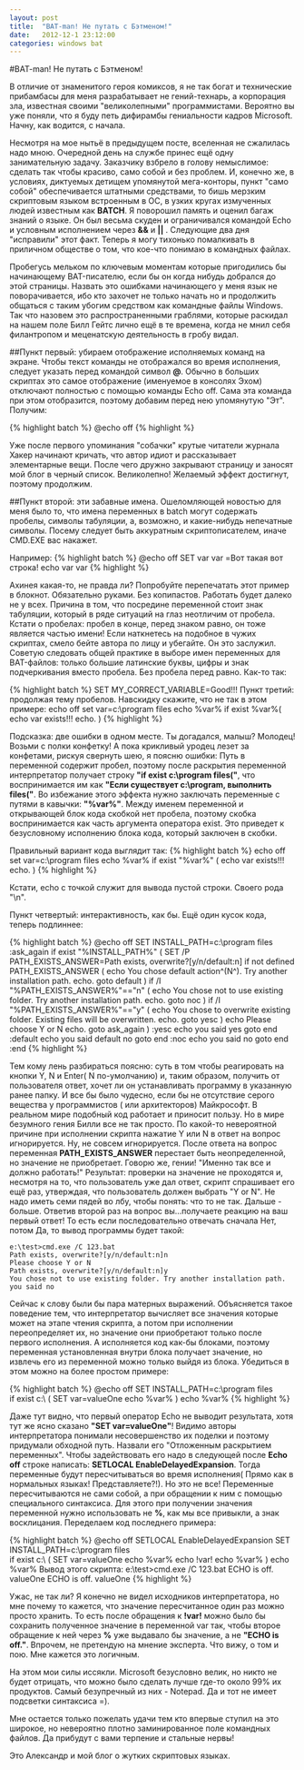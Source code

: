 ```yaml
---
layout: post
title:  "BAT-man! Не путать с Бэтменом!"
date:   2012-12-1 23:12:00
categories: windows bat
---
```


#BAT-man! Не путать с Бэтменом!

В отличие от знаменитого героя комиксов, я не так богат и технические прибамбасы для меня разрабатывает не гений-технарь, а корпорация зла, известная своими "великолепными" программистами. Вероятно вы уже поняли, что я буду петь дифирамбы гениальности кадров Microsoft. Начну, как водится, с начала.

Несмотря на мое нытьё в предыдущем посте, вселенная не сжалилась надо мною. Очередной день на службе принес ещё одну занимательную задачу.  Заказчику взбрело в голову немыслимое: сделать так чтобы красиво, само собой и без проблем. И, конечно же, в условиях, диктуемых детищем упомянутой мега-конторы, пункт "само собой" обеспечивается штатными средствами, то бишь мерзким скриптовым языком встроенным в ОС, в узких кругах измученных людей известным как __BATCH__. Я поворошил память и оценил багаж знаний о языке. Он был весьма скуден и ограничивался командой Echo и условным исполнением через __&&__ и __||__ . Следующие два дня "исправили" этот факт. Теперь я могу тихонько помалкивать в приличном обществе о том, что кое-что понимаю в командных файлах.

Пробегусь мельком по ключевым моментам которые пригодились бы начинающему BAT-писателю, если бы он когда нибудь добрался до этой страницы. Назвать это ошибками начинающего у меня язык не поворачивается, ибо кто захочет не только начать но и продолжить общаться с таким убогим средством как командные файлы Windows. Так что назовем это распространенными граблями, которые раскидал на нашем поле Билл Гейтс лично ещё в те времена, когда не мнил себя филантропом и меценатскую деятельность в гробу видал.

##Пункт первый: убираем отображение исполняемых команд на экране.
Чтобы текст команды не отображался во время исполнения, следует указать перед командой символ __@__. Обычно в больших скриптах это самое отображение (именуемое в консолях Эхом) отключают полностью с помощью команды Echo off. Сама эта команда при этом отобразится, поэтому добавим перед нею упомянутую "Эт". Получим:

{% highlight batch %}
@echo off
{% highlight %}

Уже после первого упоминания "собачки" крутые читатели журнала Хакер начинают кричать, что автор идиот и рассказывает элементарные вещи. После чего дружно закрывают страницу и заносят мой блог в черный список. Великолепно! Желаемый эффект достигнут, поэтому продолжим.

##Пункт второй: эти забавные имена.
Ошеломляющей новостью для меня было то, что имена переменных в batch могут содержать пробелы, символы табуляции, а, возможно, и какие-нибудь непечатные символы. Посему следует быть аккуратным скриптописателем, иначе CMD.EXE вас накажет.

Например:
{% highlight batch %}
@echo off
SET var var =Вот такая вот строка!
echo var var 
{% highlight %}

Ахинея какая-то, не правда ли? Попробуйте перепечатать этот пример в блокнот. Обязательно руками. Без копипастов. Работать будет далеко не у всех. Причина в том, что посредине переменной стоит знак табуляции, который в ряде ситуаций на глаз неотличим от пробела. Кстати о пробелах: пробел в конце, перед знаком равно, он тоже является частью имени! Если наткнетесь на подобное в чужих скриптах, смело бейте автора по лицу и убегайте. Он это заслужил. Советую следовать общей практике в выборе имен переменных для BAT-файлов: только большие латинские буквы, цифры и знак подчеркивания вместо пробела. Без пробела перед равно. Как-то так:

{% highlight batch %}
SET MY_CORRECT_VARIABLE=Good!!!
Пункт третий: продолжая тему пробелов.
Навскидку скажите, что не так в этом примере:
echo off
set var=c:\program files
echo %var%
if exist %var%(
echo var exists!!!
echo.
)
{% highlight %}

Подсказка: две ошибки в одном месте.
Ты догадался, малыш? Молодец! Возьми с полки конфетку! А пока крикливый уродец лезет за конфетами, рискуя свернуть шею, я поясню ошибки:
Путь в переменной содержит пробел, поэтому после раскрытия переменной интерпретатор получает строку **"if exist c:\program files("**, что воспринимается им как **"Если существует c:\program, выполнить files("**. Во избежание этого эффекта нужно заключать переменные с путями в кавычки: **"%var%"**.
 Между именем переменной и открывающей блок кода скобкой нет пробела, поэтому скобка воспринимается как часть аргумента оператора exist. Это приведет к безусловному исполнению блока кода, который заключен в скобки.

Правильный вариант кода выглядит так:
{% highlight batch %}
echo off
set var=c:\program files
echo %var%
if exist "%var%" (
echo var exists!!!
echo.
)
{% highlight %}

 
Кстати, echo с точкой служит для вывода пустой строки. Своего рода "\n".

Пункт четвертый: интерактивность, как бы.
Ещё один кусок кода, теперь подлиннее:

{% highlight batch %}
@echo off
SET INSTALL_PATH=c:\program files\
:ask_again
if exist "%INSTALL_PATH%" (
SET /P PATH_EXISTS_ANSWER=Path exists, overwrite?[y/n/default:n]
if not defined PATH_EXISTS_ANSWER (
echo You chose default action^(N^). Try another installation path.
echo.
goto default
)
if /I "%PATH_EXISTS_ANSWER%"=="n" (
echo You chose not to use existing folder. Try another installation path.
echo.
goto noc
)
if /I "%PATH_EXISTS_ANSWER%"=="y" (
echo You chose to overwrite existing folder. Existing files will be overwritten.
echo.
goto yesc
)
echo Please choose Y or N
echo.
goto ask_again
)
:yesc
echo you said yes
goto end
:default
echo you said default no
goto end
:noc
echo you said no
goto end
:end
{% highlight %}

Тем кому лень разбираться поясню: суть в том чтобы реагировать на кнопки Y, N и Enter( N по-умолчанию) и, таким образом, получить от пользователя ответ, хочет ли он устанавливать программу в указанную ранее папку. И все бы было чудесно, если бы не отсутствие серого вещества у программистов ( или архитекторов) Майкрософт. В реальном мире подобный код работает и приносит пользу. Но в мире безумного гения Билли все не так просто. По какой-то невероятной причине при исполнении скрипта нажатие Y или N в ответ на вопрос игнорируется. Ну, не совсем игнорируется. После ответа на вопрос переменная **PATH_EXISTS_ANSWER** перестает быть неопределенной, но значение не приобретает. Говорю же, гении! "Именно так все и должно работать!" Результат: проверки на значение не проходятся и, несмотря на то, что пользователь уже дал ответ, скрипт спрашивает его ещё раз, утверждая, что пользователь должен выбрать "Y or N". Не надо иметь семи пядей во лбу, чтобы понять: что то не так. Дальше - больше. Ответив второй раз на вопрос вы...получаете реакцию на ваш первый ответ! То есть если последовательно отвечать сначала Нет, потом Да, то вывод программы будет такой:

```
e:\test>cmd.exe /C 123.bat
Path exists, overwrite?[y/n/default:n]n
Please choose Y or N
Path exists, overwrite?[y/n/default:n]y
You chose not to use existing folder. Try another installation path.
you said no
```

Сейчас к слову были бы пара матерных выражений. Объясняется такое поведение тем, что интерпретатор вычисляет все значения которые может на этапе чтения скрипта, а потом при исполнении переопределяет их, но значение они приобретают только после первого исполнения. А исполняется код как-бы блоками, поэтому переменная установленная внутри блока получает значение, но извлечь его из переменной можно только выйдя из блока. Убедиться в этом можно на более простом примере:

{% highlight batch %}
@echo off
SET INSTALL_PATH=c:\program files\
if exist c:\ (
SET var=valueOne
echo %var%
)
echo %var%
{% highlight %}

Даже тут видно, что первый оператор Echo не выводит результата, хотя тут же ясно сказано **"SET var=valueOne"**! Видимо авторы интерпретатора понимали несовершенство их поделки и поэтому придумали обходной путь. Назвали его "Отложенным раскрытием переменных". Чтобы задействовать его надо в следующей после **Echo off** строке написать: **SETLOCAL EnableDelayedExpansion**. Тогда переменные будут пересчитываться во время исполнения( Прямо как в нормальных языках! Представляете?!). Но это не все! Переменные пересчитываются не сами собой, а при обращении к ним с помощью специального синтаксиса. Для этого при получении значения переменной нужно использовать не **%**, как мы все привыкли, а знак восклицания. Переделаем код последнего примера:

{% highlight batch %}
@echo off
SETLOCAL EnableDelayedExpansion
SET INSTALL_PATH=c:\program files\
if exist c:\ (
SET var=valueOne
echo %var%
echo !var!
echo %var%
)
echo %var%
Вывод этого скрипта:
e:\test>cmd.exe /C 123.bat
ECHO is off.
valueOne
ECHO is off.
valueOne
{% highlight %}

Ужас, не так ли? Я конечно не видел исходников интерпретатора, но мне почему то кажется, что значение пересчитанное один раз можно просто хранить. То есть после обращения к **!var!** можно было бы сохранить полученное значение в переменной var так, чтобы второе обращение к ней через **%** уже выдавало бы значение, а не **"ECHO is off."**. Впрочем, не претендую на мнение эксперта. Что вижу, о том и пою. Мне кажется это логичным.

На этом мои силы иссякли. Microsoft безусловно велик, но никто не будет отрицать, что можно было сделать лучше где-то около 99% их продуктов. Самый безупречный из них - Notepad. Да и тот не имеет подсветки синтаксиса =).

Мне остается только пожелать удачи тем кто впервые ступил на это широкое, но невероятно плотно заминированное поле командных файлов. Да прибудут с вами терпение и стальные нервы!

Это Александр и мой блог о жутких скриптовых языках.